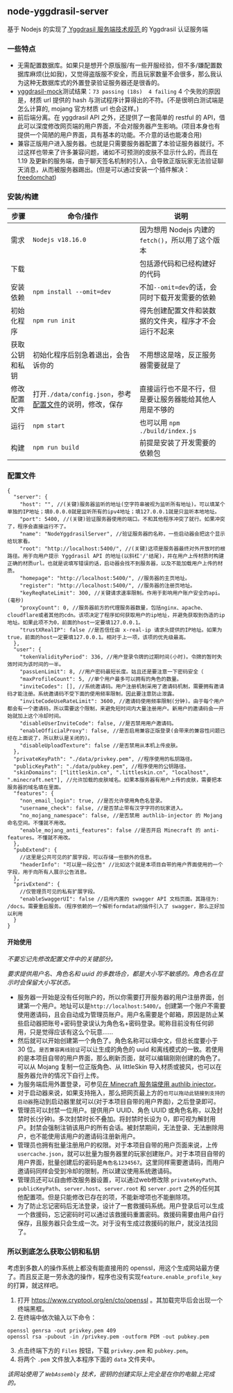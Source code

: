 ## node-yggdrasil-server

基于 Nodejs 的实现了[ Yggdrasil 服务端技术规范 ](https://github.com/yushijinhun/authlib-injector/wiki/Yggdrasil-%E6%9C%8D%E5%8A%A1%E7%AB%AF%E6%8A%80%E6%9C%AF%E8%A7%84%E8%8C%83)的 Yggdrasil 认证服务端

### 一些特点

- 无需配置数据库。如果只是想开个原版服/有一些开服经验，但不多/嫌配置数据库麻烦(比如我)，又觉得盗版服不安全，而且玩家数量不会很多，那么我认为这种无数据库式的外置登录验证服务器还是很香的。
- [yggdrasil-mock](https://github.com/yushijinhun/yggdrasil-mock)测试结果：`73 passing (18s)  4 failing` 4 个失败的原因是，材质 url 提供的 hash 与测试程序计算得出的不符。(不是很明白测试端是怎么计算的, mojang 官方材质 url 也会这样。)
- 前后端分离。在 yggdrasil API 之外，还提供了一套简单的 restful 的 API，借此可以深度修改网页端的用户界面，不会对服务器产生影响。(项目本身也有提供一个简陋的用户界面，具有基本的功能。不介意的话也能凑合用)
- 兼容正版用户进入服务器。也就是只需要服务器配置了本验证服务器就行。不过这样也带来了许多兼容问题，诸如不可预测的皮肤不显示什么的，而且在 1.19 及更新的服务端，由于聊天签名机制的引入，会导致正版玩家无法验证聊天消息，从而被服务器踢出。(但是可以通过安装一个插件解决：[freedomchat](https://modrinth.com/plugin/freedomchat))

### 安装/构建

| 步骤           | 命令/操作                                                             | 说明                                                   |
| -------------- | --------------------------------------------------------------------- | ------------------------------------------------------ |
| 需求           | `Nodejs v18.16.0`                                                     | 因为想用 Nodejs 内建的`fetch()`，所以用了这个版本      |
| 下载           |                                                                       | 包括源代码和已经构建好的代码                           |
| 安装依赖       | `npm install --omit=dev`                                              | 不加`--omit=dev`的话，会同时下载开发需要的依赖         |
| 初始化程序     | `npm run init`                                                        | 得先创建配置文件和装数据的文件夹，程序才不会运行不起来 |
| 获取公钥和私钥 | 初始化程序后别急着退出，会告诉你的                                    | 不用想这是啥，反正服务器需要就是了                     |
| 修改配置文件   | 打开`./data/config.json`，参考[配置文件](#配置文件)的说明，修改，保存 | 直接运行也不是不行，但是要让服务器能给其他人用是不够的 |
| 运行           | `npm start`                                                           | 也可以用 `npm ./build/index.js`                        |
| 构建           | `npm run build`                                                       | 前提是安装了开发需要的依赖包                           |

### 配置文件

```jsonc
{
  "server": {
    "host": "", //(关键)服务器监听的地址(空字符串被视为监听所有地址)。可以填某个单独的IP地址；填0.0.0.0就是监听所有的ipv4地址；填127.0.0.1就是只监听本地地址。
    "port": 5400, //(关键)验证服务器使用的端口。不和其他程序冲突了就行。如果冲突了，程序会直接运行不了。
    "name": "NodeYggdrasilServer", //验证服务器的名称，一些启动器会把这个显示给玩家看。
    "root": "http://localhost:5400/", //(关键)这项是服务器最终对外开放时的根路径。用于向用户提示 Yggdrasil API 的地址(以斜杠'/'结尾)，并在用户上传材质时构建正确的材质url。也就是说填写错误的话，启动器会找不到服务器，以及不能加载用户上传的材质。
    "homepage": "http://localhost:5400/", //服务器的主页地址。
    "register": "http://localhost:5400/", //服务器的注册页地址。
    "keyReqRateLimit": 300, //关键请求速率限制。作用于影响用户账户安全的api。(毫秒)
    "proxyCount": 0, //服务器前方的代理服务器数量，包括nginx、apache、cloudflare或者其他的cdn。该项决定了程序如何获取用户的ip地址，并避免获取到伪造的ip地址。如果此项不为0，前面的host一定要填127.0.0.1。
    "trustXRealIP": false //是否信任由 x-real-ip 请求头提供的IP地址。如果为true，前面的host一定要填127.0.0.1。相对于上一项，该项的优先级最高。
  },
  "user": {
    "tokenValidityPeriod": 336, //用户登录令牌的过期时间(小时)。令牌的暂时失效时间为该时间的一半。
    "passLenLimit": 8, //用户密码最短长度。姑且还是要注意一下密码安全（
    "maxProfileCount": 5, //单个用户最多可以拥有的角色的数量。
    "inviteCodes": [], //系统邀请码。用户注册机制采用了邀请码机制，需要拥有邀请码才能注册。系统邀请码不受下面的使用频率限制，因此要注意防止泄露。
    "inviteCodeUseRateLimit": 3600, //邀请码使用频率限制(分钟)。由于每个用户都会有一个邀请码，所以需要这个限制，来避免短时间内大量注册用户。新用户的邀请码会一开始就加上这个冷却时间。
    "disableUserInviteCode": false, //是否禁用用户邀请码。
    "enableOfficialProxy": false, //是否启用兼容正版登录(会带来的兼容性问题已经在上面说了，所以默认是关闭的)。
    "disableUploadTexture": false //是否禁用从本机上传皮肤。
  },
  "privateKeyPath": "./data/privkey.pem", //程序使用的私钥路径。
  "publicKeyPath": "./data/pubkey.pem", //程序使用的公钥路径。
  "skinDomains": ["littleskin.cn", ".littleskin.cn", "localhost", ".minecraft.net"], //允许加载的皮肤域名。如果本服务器有用户上传的皮肤，需要把本服务器的域名填在里面。
  "features": {
    "non_email_login": true, //是否允许使用角色名登录。
    "username_check": false, //是否禁止带有汉字字符的玩家进入。
    "no_mojang_namespace": false, //是否禁用 authlib-injector 的 Mojang 命名空间。不懂就不用改。
    "enable_mojang_anti_features": false //是否开启 Minecraft 的 anti-features。不懂就不用改。
  },
  "pubExtend": {
    //这里是公共可见的扩展字段，可以存储一些额外的信息。
    "headerInfo": "可以是一段公告" //比如这个就是本项目自带的用户界面使用的一个字段，用于向所有人展示公告消息。
  },
  "privExtend": {
    //仅管理员可见的私有扩展字段。
    "enableSwaggerUI": false //启用内置的 swagger API 文档页面。其路径为: /docs。需要重启服务。（程序依赖的一个解析formdata的插件引入了 swagger，那么正好加以利用
  }
}
```

#### 开始使用

<i>不要忘记先修改配置文件中的关键部分。</i>

<i>要求提供用户名、角色名和 uuid 的多数场合，都是大小写不敏感的。角色名在显示时会保留大小写状态。</i>

- 服务器一开始是没有任何账户的，所以你需要打开服务器的用户注册界面，创建第一个用户。地址可以是`http://localhost:5400/`。创建第一个账户不需要使用邀请码，且会自动成为管理员账户。用户名需要是个邮箱，原因是防止某些启动器把账号+密码登录误认为角色名+密码登录。昵称目前没有任何卵用，只是觉得应该有这么个玩意……
- 然后就可以开始创建第一个角色了。角色名称可以填中文，但总长度要小于 30 位。`是否兼容离线验证`可以让生成的角色的 uuid 和离线模式的一致。若使用的是本项目自带的用户界面，那么刷新页面，就可以编辑刚刚创建的角色了。可以从 Mojang 复制一位正版角色、从 littleSkin 导入材质或披风，也可以在服务器允许的情况下自行上传。
- 为服务端启用外置登录，可参见[在 Minecraft 服务端使用 authlib injector](https://github.com/yushijinhun/authlib-injector/wiki/%E5%9C%A8-Minecraft-%E6%9C%8D%E5%8A%A1%E7%AB%AF%E4%BD%BF%E7%94%A8-authlib-injector)。
- 对于启动器来说，如果支持拖入，那么把网页最上方的`也可以拖动此链接到支持的启动器`拖动到启动器里就可以(对于本项目自带的用户界面)，之后登录即可。
- 管理员可以封禁一位用户。提供用户 UUID、角色 UUID 或角色名称，以及封禁时长(分钟)。多次封禁时长不叠加。将封禁时长设为 0，即可视为解封用户。封禁会强制注销该用户的所有会话。被封禁期间，无法登录、无法删除用户，也不能使用该用户的邀请码注册新用户。
- 管理员也拥有批量注册用户的权限。对于本项目自带的用户页面来说，上传`usercache.json`，就可以批量为服务器里的玩家创建账户。对于本项目自带的用户界面，批量创建后的密码是`角色名1234567`。这里同样需要邀请码，而用户邀请码同样会受到冷却的限制，所以建议使用系统邀请码。
- 管理员还可以自由修改服务器设置，可以通过web修改除 `privateKeyPath`、`publicKeyPath`、`server.host`、`server.root` 和 `server.port` 之外的任何其他配置项。但是只能修改已存在的项，不能新增项也不能删除项。
- 为了防止忘记密码后无法登录，设计了一套救援码系统。用户登录后可以生成一个救援码，忘记密码时可以通过该救援码重置密码。救援码需要由用户自行保存，且服务器只会生成一次。对于没有生成过救援码的账户，就没法找回了。

### 所以到底怎么获取公钥和私钥

考虑到多数人的操作系统上都没有能直接用的 openssl，用这个生成网站最方便了。而且反正是一劳永逸的操作，程序也没有实现`feature.enable_profile_key`的打算，就这样吧。

1. 打开 https://www.cryptool.org/en/cto/openssl 。其加载完毕后会出现一个终端黑框。
2. 在终端中依次输入以下命令：

```shell
openssl genrsa -out privkey.pem 409
openssl rsa -pubout -in /privkey.pem -outform PEM -out pubkey.pem
```

3. 点击终端下方的 `Files` 按钮，下载 `privkey.pem` 和 `pubkey.pem`。
4. 将两个 `.pem` 文件放入本程序下面的 `data` 文件夹中。

<i> 该网站使用了 `WebAssembly` 技术，密钥的创建实际上完全是在你的电脑上完成的。</i>

